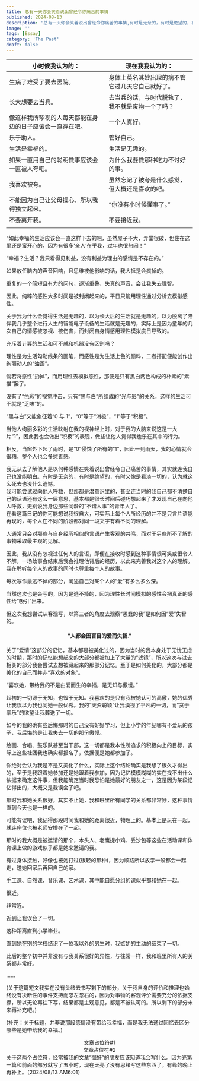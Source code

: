 ```yaml
---
title: 总有一天你会笑着说出曾经令你痛苦的事情
published: 2024-08-13
description: '总有一天你会笑着说出曾经令你痛苦的事情,有时是无奈的，有时是绝望的，有时又像是看淡一切的。'
image: ''
tags: [Essay]
category: 'The Past'
draft: false 
---
```



| 小时候我认为的： | 现在我我认为的： |
|------------------|------------------|
| 生病了难受了要去医院。 | 身体上莫名其妙出现的病不管它过几天它自己就好了。 |
| 长大想要去当兵。 | 去当兵的话，与时代脱轨了，我不就是废物一个了吗？ |
| 像这样我所珍视的人每天都能在身边的日子应该会一直存在吧。 | 一个人真好。 |
| 乐于助人。 | 管好自己。 |
| 生活是幸福的。 | 生活是无趣的。 |
| 如果一直用自己的聪明做事应该会一直被人夸吧。 | 为什么我要做那种吃力不讨好的事。 |
| 我喜欢被夸。 | 虽然忘记了被夸是什么感觉，但大概还是喜欢的吧。 |
| 不能因为自己让父母操心，所以我得独立起来。 | “你没有小时候懂事了。” |
| 不要离开我。 | 不要接近我。 |
| | |

“如此幸福的生活应该会一直这样下去的吧，虽然屋子不大，弄堂很破，但住在这里还是蛮开心的，因为有很多‘亲人’在乎我，过年也很热闹！”

“幸福？生活？我只看得见利益，没有利益为理由的感情是不存在的。”
<div class="border-[var(--line-divider)] border-dashed border-b-[1px] mb-5" data-astro-source-file="F:/Hoshiblog/hoshiriaki.github.io/src/pages/posts/[...slug].astro" data-astro-source-loc="91:40"></div>
如果放任脑内的声音回响，且思维被他影响的话，我大抵是会疯掉的。

重复的一个简短且有力的问句，逐渐重叠、失真的声音，会让我失去理智。

因此，纯粹的感性大多时间是被封闭起来的，平日只能用理性通过分析去模拟感性。
<div class="border-[var(--line-divider)] border-dashed border-b-[1px] mb-5" data-astro-source-file="F:/Hoshiblog/hoshiriaki.github.io/src/pages/posts/[...slug].astro" data-astro-source-loc="91:40"></div>
关于我为什么会觉得生活是无趣的，以为长大后的生活就是无趣的，以为脱离了陪伴我几乎整个进行人生的智能电子设备的生活就是无趣的，实际上是因为童年的几次自己的情感被忽视、被伤害，而封闭自身情感用理性模拟度日导致的。

充斥着计算的生活和可不就和机器没有区别吗？
<div class="border-[var(--line-divider)] border-dashed border-b-[1px] mb-5" data-astro-source-file="F:/Hoshiblog/hoshiriaki.github.io/src/pages/posts/[...slug].astro" data-astro-source-loc="91:40"></div>
理性是为生活勾勒线条的画笔，而感性是为生活上色的颜料，二者搭配便能创作出绚丽动人的“油画”。

倘若将感性“扔掉”，而用理性去模拟感性，那便是只有黑白两色构成的朴素的“素描”罢了。

没有了“色彩”的视觉冲击，只有“黑与白”所组成的“光与影”的关系，这样的生活可不就是“乏味”的。
<div class="border-[var(--line-divider)] border-dashed border-b-[1px] mb-5" data-astro-source-file="F:/Hoshiblog/hoshiriaki.github.io/src/pages/posts/[...slug].astro" data-astro-source-loc="91:40"></div>
“黑与白”又能象征着“0 与 1”，“0”等于“消极”，“1”等于“积极”。

当他人绚丽多彩的生活映射在我的视神经上时，对于我的大脑来说这是一大片“1”，因此我也会做出“积极”的表现，做些让他人觉得我也乐在其中的行为。

相反，当窗外下起了雨时，是“0”侵蚀了所有的“1”，因此一到雨天，我的心情就会很糟，整个人也会多愁善感。
<div class="border-[var(--line-divider)] border-dashed border-b-[1px] mb-5" data-astro-source-file="F:/Hoshiblog/hoshiriaki.github.io/src/pages/posts/[...slug].astro" data-astro-source-loc="91:40"></div>
我无从去了解他人是以何种感情在笑着说出曾经令自己痛苦的事情，其实就连我自己也没能明白。有时是无奈的，有时是绝望的，有时又像是看淡一切的，认为就这么死去也没什么遗憾。

<div class="border-[var(--line-divider)] border-dashed border-b-[1px] mb-5" data-astro-source-file="F:/Hoshiblog/hoshiriaki.github.io/src/pages/posts/[...slug].astro" data-astro-source-loc="91:40"></div>
我可能尝试过向他人呼救，但那都是潜意识里的，甚至连当时的我自己都不清楚自己的话语还有这么一层意思，基本都是很长时间后碰巧想起来了才发现自己在向他人呼救，更别说我身边那些同龄的“不谙人事”的青年人了。
<div class="border-[var(--line-divider)] border-dashed border-b-[1px] mb-5" data-astro-source-file="F:/Hoshiblog/hoshiriaki.github.io/src/pages/posts/[...slug].astro" data-astro-source-loc="91:40"></div>
在看这篇日记的你可能想说我很自大，可实际上每个人所经历的并不是只言片语能再现的，每个人在不同的阶段都对同一段文字有着不同的理解。

人通常只会对那些与自身经历相似的言语产生客观的共鸣，而对于另些所不了解的事物采取最主观的见解。
<div class="border-[var(--line-divider)] border-dashed border-b-[1px] mb-5" data-astro-source-file="F:/Hoshiblog/hoshiriaki.github.io/src/pages/posts/[...slug].astro" data-astro-source-loc="91:40"></div>
因此，我从没有忽视过任何人的言语，即便在接收时感到这种事情很可笑或很令人不解，一场故事会结束后我会推理他背后的经历，以此来完善我对这个人的理解。我在聆听每个人的故事的同时也尊重每个人的故事。

每次写作最逃不掉的部分，阐述自己对某个人的“爱”有多么多么深。

当然这次也是会写的，因为是逃不掉的，因为理性长时间模拟的感性会把真正的感性给“吸引”出来。

但这次我想尝试从客观写，以第三者的角度去观察“愚蠢的我”是如何因“爱”失智的。
<div class="border-[var(--line-divider)] border-dashed border-b-[1px] mb-5" data-astro-source-file="F:/Hoshiblog/hoshiriaki.github.io/src/pages/posts/[...slug].astro" data-astro-source-loc="91:40"></div>
<center>
<h4>"人都会因盲目的爱而失智."</h4>
</center>

关于“爱情”这部分的记忆，基本都是被美化过的，因为当时的我本身处于无忧无虑的时期，那时的记忆能想起来的大部分都被加上了大量的“滤镜”，所以这次与过去相关的部分我会尝试去想被藏起来的那部分记忆。至于是如何美化的，大部分都是美化的自己而并非“喜欢的对象”。

“喜欢她，带给我的不是由爱而生的幸福，是无知与傲慢。”

起初的一切源于无知，也毁于无知。我喜欢的是只有我被她认可的高傲，她的优秀让我误以为我也同她一般优秀。我的“天资聪颖”让我漠视了平凡的一切，而“贪于享乐”的欲望让我葬送了一切。

如今的我的确有些后悔那时的自己没有好好学习，但上小学的年纪哪有不爱玩的孩子，我后悔的是让我失去一切的那份傲慢。

绘画、合唱、鼓乐队甚至当干部，这一切都是我本性所追求的积极向上的目标，实际上这些社团我也确实都报名了，依据便是她都参加了。

你绝对会认为我是不是又美化了什么，实际上这个结论确实是我想了很久才得出的，至于是我跟着她参加还是她跟着我参加，因为记忆模模糊糊的实在找不出什么依据来确定这件事，但我能确定当时我恐怕是她最好的朋友之一，这是因为某段记忆得出的，大概又是我误会了吧。

那时我和她关系很好，其实不止她，我和班里所有同学的关系都非常好，这种事情直到今天也是一样的。

可能有误吧，我记得那段时间我和她的距离很近，物理上的。基本上是玩在一起，就连座位也被老师安排在了一起。

那时的我大概是被邀请的那个，木头人、老鹰捉小鸡、丢沙包等这些在活动课和体育课上做的游戏似乎都是她来邀请的我。

有过身体接触，好像也被她打过(很轻的那种)，因为顺路所以放学一般都会一起走，送她回家后再回自己的家。

手工课、自然课、音乐课、艺术课，其中能自愿分组的课似乎都和她在一起。

很近。

非常近。

近到让我误会了一切。

这种距离直到小学毕业。

直到她在别的学校结识了一位我以外的男生时，我嫉妒的主动的结束了一切。

此后的整个初中并非没有与我关系很好的异性，与往常一样，我和班里所有人的关系都非常好。

......

(关于这篇短文我实在没有头绪去书写剩下的部分，关于我自身的评价和推理也始终没有决断性的事件支持而忽左忽右的，因为对事物的客观评价需要充分的依据支撑，所以无论再往下写，结果都是主观意见，都是不被认可的。所以剩下的部分未来再补充吧。)

(补充：关于标题，并非说那段感情没有带给我幸福，而是我无法通过回忆去区分哪些是她带给我的幸福。)
<div class="border-[var(--line-divider)] border-dashed border-b-[1px] mb-5" data-astro-source-file="F:/Hoshiblog/hoshiriaki.github.io/src/pages/posts/[...slug].astro" data-astro-source-loc="91:40"></div>
<center>
文章占位符#1
</center>
<div class="border-[var(--line-divider)] border-dashed border-b-[1px] mb-5" data-astro-source-file="F:/Hoshiblog/hoshiriaki.github.io/src/pages/posts/[...slug].astro" data-astro-source-loc="91:40"></div>
<center>
文章占位符#2
</center>
<div class="border-[var(--line-divider)] border-dashed border-b-[1px] mb-5" data-astro-source-file="F:/Hoshiblog/hoshiriaki.github.io/src/pages/posts/[...slug].astro" data-astro-source-loc="91:40"></div>
关于这两个占位符，经常被我的文章“强奸”的朋友应该知道我会写什么。因为光第一篇和前面的部分就写了五小时，现在天亮了没有思绪写这些东西了。有缘的晚上再补上。（2024/08/13 AM6:01）



